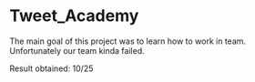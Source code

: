 # Tweet_Academy
The main goal of this project was to learn how to work in team. Unfortunately our team kinda failed.

Result obtained: 10/25
